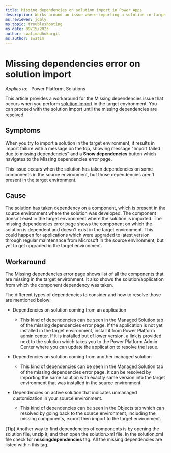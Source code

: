 ```yaml
---
title: Missing dependencies on solution import in Power Apps
description: Works around an issue where importing a solution in target environment result in missing dependencies error page in Power Apps.
ms.reviewer: jdaly
ms.topic: troubleshooting
ms.date: 09/15/2023
author: swatimadhukargit
ms.author: swatim
---
```

# Missing dependencies error on solution import

_Applies to:_ &nbsp; Power Platform, Solutions

This article provides a workaround for the Missing dependencies issue that occurs when you perform [solution import](/powerapps/maker/data-platform/import-update-export-solutions) in the target environment. You can proceed with the solution import until the missing dependencies are resolved

## Symptoms

When you try to import a solution in the target environment, it results in import failure with a message on the top, showing message "Import failed due to missing dependencies" and a **Show dependencies** button which navigates to the Missing dependencies error page.

This issue occurs when the solution has taken dependencies on some components in the source environment, but those dependencies aren't present in the target environment.

## Cause

The solution has taken dependency on a component, which is present in the source environment where the solution was developed. The component doesn't exist in the target environment where the solution is imported. The missing dependencies error page shows the component on which the solution is dependent and doesn't exist in the target environment. This could happen for applications which were upgraded to latest version through regular maintenance from Microsoft in the source environment, but yet to get upgraded in the target environment.

## Workaround

The Missing dependencies error page shows list of all the components that are missing in the target environment. It also shows the solution/application from which the component dependency was taken.

The different types of dependencies to consider and how to resolve those are mentioned below:

- Dependencies on solution coming from an application

    - This kind of dependencies can be seen in the Managed Solution tab of the missing dependencies error page. If the application is not yet installed in the target environment, install it from Power Platform admin center. If it is installed but of lower version, a link is provided next to the solution which takes you to the Power Platform Admin Center where you can update the application to resolve the issue.

- Dependencies on solution coming from another managed solution
    - This kind of dependencies can be seen in the Managed Solution tab of the missing dependencies error page. It can be resolved by importing the same solution with exactly same version into the target environment that was installed in the source environment

- Dependencies on active solution that indicates unmanaged customization in your source environment.
    - This kind of dependencies can be seen in the Objects tab which can resolved by going back to the source environment, including the missing components, export then import to the target environment.


[Tip] Another way to find dependencies of components is by opening the solution file, unzip it, and then open the solution.xml file. In the solution.xml file check for **missingdependencies** tag. All the missing dependencies are listed within this tag.